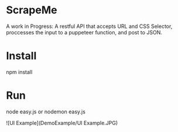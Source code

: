 # ScrapeMe
A work in Progress: 
A restful API that accepts URL and CSS Selector, proccesses the input to a puppeteer function, and post to JSON.

# Install
npm install
 
 # Run
 node easy.js or nodemon easy.js


![UI Example](DemoExample/UI Example.JPG)
